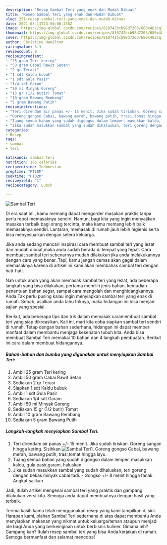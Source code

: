 ```yaml
---
description: "Resep Sambal Teri yang enak dan Mudah Dibuat"
title: "Resep Sambal Teri yang enak dan Mudah Dibuat"
slug: 251-resep-sambal-teri-yang-enak-dan-mudah-dibuat
date: 2021-03-11T23:50:00.256Z
image: https://img-global.cpcdn.com/recipes/810742bcb98d7203/680x482cq70/sambal-teri-foto-resep-utama.jpg
thumbnail: https://img-global.cpcdn.com/recipes/810742bcb98d7203/680x482cq70/sambal-teri-foto-resep-utama.jpg
cover: https://img-global.cpcdn.com/recipes/810742bcb98d7203/680x482cq70/sambal-teri-foto-resep-utama.jpg
author: Christine Hamilton
ratingvalue: 3.1
reviewcount: 9
recipeingredient:
- "25 gram Teri kering"
- "50 gram Cabai Rawit Setan"
- "2 gr Terasi"
- "1 sdt Kaldu bubuk"
- "1 sdt Gula Pasir"
- "1/4 sdt Garam"
- "50 ml Minyak Goreng"
- "15 gr (1/2 butir) Tomat"
- "10 gram Bawang Rembang"
- "5 gram Bawang Putih"
recipeinstructions:
- "Teri direndam air panas +/- 15 menit. Jika sudah tiriskan. Goreng sangan hingga kering. Sisihkan"
- "Goreng gongso Cabai, bawang merah, bawang putih, trasi,tomat hingga layu."
- "Tuang semua bahan yang sudah digongso dalam lemper, masukkan kaldu, gula pasir,garam, haluskan"
- "Jika sudah masukkan sambal yang sudah dihaluskan, teri goreng dengan bekas minyak cabai tadi.  Gongso +/- 8 menit hingga tanak. Angkat sajikan"
categories:
- Resep
tags:
- sambal
- teri

katakunci: sambal teri 
nutrition: 166 calories
recipecuisine: Indonesian
preptime: "PT18M"
cooktime: "PT32M"
recipeyield: "1"
recipecategory: Lunch

---
```



![Sambal Teri](https://img-global.cpcdn.com/recipes/810742bcb98d7203/680x482cq70/sambal-teri-foto-resep-utama.jpg)

Di era  saat ini , kamu memang dapat mengorder masakan praktis tanpa perlu repot memasaknya sendiri. Namun, bagi kita yang ingin menyajikan masakan terbaik bagi orang tercinta, maka kamu memang lebih baik memasaknya sendiri. Lantaran, memasak di rumah jauh lebih higienis serta bisa menyesuaikan dengan selera keluarga.

Jika anda sedang mencari inspirasi cara membuat sambal teri yang lezat dan mudah dibuat,maka anda sudah berada di tempat yang tepat. Cara membuat sambal teri  sebenarnya mudah dilakukan jika anda melakukannya dengan cara yang benar. Tapi, kamu jangan cemas akan gagal dalam memasaknya 
karena di artikel ini kami akan membahas sambal teri dengan hati-hati.  



Nah untuk anda yang akan memasak sambal teri yang lezat, ada beberapa langkah yang bisa dilakukan, pertama memilih jenis bahan, kemudian penentuan bahan segar, sampai cara mengolah dan menghidangkannya. Anda Tak perlu pusing kalau ingin menyiapkan sambal teri yang enak di rumah. Sebab, asalkan anda  tahu triknya, maka hidangan ini bisa menjadi sajian yang spesial.

Berikut, ada beberapa tips dan trik dalam memasak caramembuat sambal teri yang siap dikreasikan. Kali ini, mari kita coba siapkan sambal teri sendiri di rumah. Tetap dengan bahan sederhana, hidangan ini dapat memberi manfaat dalam membantu menjaga kesehatan tubuh kita. Anda bisa membuat Sambal Teri memakai 10 bahan dan 4 langkah pembuatan. Berikut ini cara dalam membuat hidangannya.

<!--inarticleads1-->

##### Bahan-bahan dan bumbu yang digunakan untuk menyiapkan Sambal Teri:

1. Ambil 25 gram Teri kering
1. Ambil 50 gram Cabai Rawit Setan
1. Sediakan 2 gr Terasi
1. Siapkan 1 sdt Kaldu bubuk
1. Ambil 1 sdt Gula Pasir
1. Sediakan 1/4 sdt Garam
1. Ambil 50 ml Minyak Goreng
1. Sediakan 15 gr (1/2 butir) Tomat
1. Ambil 10 gram Bawang Rembang
1. Sediakan 5 gram Bawang Putih




<!--inarticleads2-->

##### Langkah-langkah menyiapkan Sambal Teri:

1. Teri direndam air panas +/- 15 menit. Jika sudah tiriskan. Goreng sangan hingga kering. Sisihkan
<img src="https://img-global.cpcdn.com/steps/2ee8d55cc7fb5b60/160x128cq70/sambal-teri-langkah-memasak-1-foto.jpg" alt="Sambal Teri">1. Goreng gongso Cabai, bawang merah, bawang putih, trasi,tomat hingga layu.
1. Tuang semua bahan yang sudah digongso dalam lemper, masukkan kaldu, gula pasir,garam, haluskan
1. Jika sudah masukkan sambal yang sudah dihaluskan, teri goreng dengan bekas minyak cabai tadi.  - Gongso +/- 8 menit hingga tanak. Angkat sajikan




Jadi, itulah artikel mengenai  sambal teri  yang praktis dan gampang dilakukan versi kita. Semoga anda dapat membuatnya dengan hasil yang terbaik. 

Terima kasih kamu telah menggunakan resep yang kami tampilkan di sini. Harapan kami, olahan  Sambal Teri sederhana di atas dapat membantu Anda menyiapkan makanan yang nikmat untuk keluarga/teman ataupun menjadi ide bagi Anda yang berkeinginan untuk berbisnis kuliner. Gimana nih? Gampang kan? Itulah resep sambal teri yang bisa Anda kerjakan di rumah. Semoga bermanfaat dan selamat mencoba!

